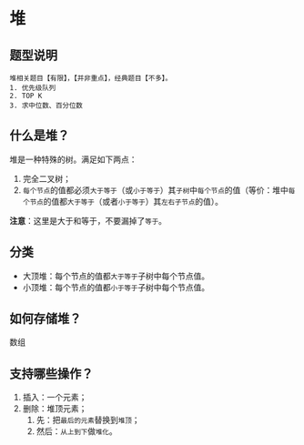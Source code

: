 # 堆

## 题型说明

```wiki
堆相关题⽬【有限】，【并⾮重点】，经典题⽬【不多】。
1. 优先级队列
2. TOP K 
3. 求中位数、百分位数
```

## 什么是堆？

堆是一种特殊的树。满足如下两点：

1. 完全二叉树；
2. `每个节点`的值都必须`大于等于`（或`小于等于`）其`子树`中`每个节点`的值（等价：堆中`每个节点`的值都`大于等于`（或者`小于等于`）其`左右子节点`的值）。

**注意**：这里是大于和等于，不要漏掉了`等于`。

## 分类

- 大顶堆：每个节点的值都`大于等于`子树中每个节点值。
- 小顶堆：每个节点的值都`小于等于`子树中每个节点值。

## 如何存储堆？

数组

## 支持哪些操作？

1. 插入：一个元素；
2. 删除：堆顶元素；
   1. 先：把`最后的元素`替换到`堆顶`；
   2. 然后：`从上到下`做`堆化`。

